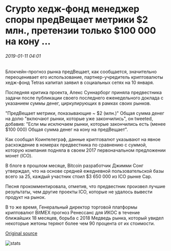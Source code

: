 # Crypto хедж-фонд менеджер споры предВещает метрики $2 млн., претензии только $100 000 на кону ...

###### 2019-01-11 04:01

Блокчейн-прогноз рынка предВещает, как сообщается, значительно переоценивает его использование, партнер-учредитель криптовалюты хедж-фонд Tetras капитал заявил в социальных сетях на 10 января.

Последняя критика проекта, Алекс Суннарборг приняла предвестника задачи после публикации своего последнего еженедельного доклада с указанием суммы денег, циркулирующих в рамках своих рынков.

"ПредВещает метрики, показывающие ~ $2 (млн.)" Общая сумма денег на долю "включают рынки, которые уже закончились", он tweeted, добавив: "Если мы исключаем рынки, которые закончились есть (менее $100 000) Общая сумма денег на кону на предВещает".

Как сообщал Коинтелеграф, данные криптовалют указывают на явное расхождение в номерах предвестника по сравнению с суммой, которую компания подняла в своем 2017 первоначальном предложении монет (ICO).

В блоге в прошлом месяце, Bitcoin разработчик Джимми Сонг утверждал, что на основе средней ежедневной пользовательской базы всего за 25, каждый участник стоил $3 650 000 из ICO рынке Cap.

Песня прокомментировала, отметив, что предвестник произвел лучшие результаты, чем другие проекты ICO, которые не удалось вывести продукт на рынок.

В то же время, Генеральный директор торговой платформы криптовалют BitMEX прогноз Ренессанс для ИКОС в течение ближайших 18 месяцев, борьба с 2018 Медведь рынка, который увидел некоторые жетоны теряют более чем 90 процента от их стоимости.

[Original source](https://cointelegraph.com/news/crypto-hedge-fund-manager-disputes-augur-metrics-of-2-mln-claims-only-100-000-at-stake)

![stats](https://c.statcounter.com/11760860/0/a89fa40b/1/ "stats")